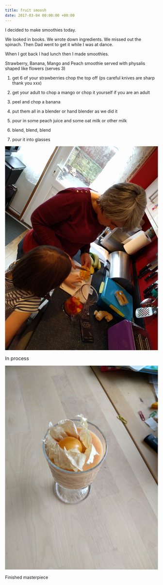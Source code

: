 ```yaml
---
title: fruit smoosh
date: 2017-03-04 00:00:00 +00:00
---
```



I decided to make smoothies today.

We looked in books. We wrote down ingredients. We missed out the spinach. Then Dad went to get it while I was at dance.

When I got back I had lunch then I made smoothies.

Strawberry, Banana, Mango and Peach smoothie served with physalis shaped like flowers (serves 3)

1) get 6 of your strawberries  chop the top off (ps careful knives are sharp thank you xxx)

2) get your adult to chop a mango or chop it yourself if you are an adult

3) peel and chop a banana

4) put them all in a blender or hand blender as we did it

5) pour in some peach juice and some oat milk or other milk

6) blend, blend, blend

7) pour it into glasses

![](/uploads/2017/08/05/IMG_20170304_133000.jpg)

<span style="font-size: 1rem;">In process</span>

![](/uploads/2017/08/05/IMG_20170304_134541_2.jpg)

Finished masterpiece